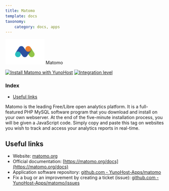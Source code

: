 ```yaml
---
title: Matomo
template: docs
taxonomy:
    category: docs, apps
---
```


<img src="/images/matomo_logo.png" height="80px" alt="Matomo's logo"> Matomo

[![Install Matomo with YunoHost](https://install-app.yunohost.org/install-with-yunohost.png)](https://install-app.yunohost.org/?app=matomo) [![Integration level](https://dash.yunohost.org/integration/matomo.svg)](https://dash.yunohost.org/appci/app/matomo)

### Index

- [Useful links](#useful-links)

Matomo is the leading Free/Libre open analytics platform. It is a full-featured PHP MySQL software program that you download and install on your own webserver. At the end of the five-minute installation process, you will be given a JavaScript code. Simply copy and paste this tag on websites you wish to track and access your analytics reports in real-time.

## Useful links

+ Website: [matomo.org](https://matomo.org)
+ Official documentation: [https://matomo.org/docs](https://matomo.org/docs)
+ Application software repository: [github.com - YunoHost-Apps/matomo](https://github.com/YunoHost-Apps/matomo_ynh)
+ Fix a bug or an improvement by creating a ticket (issue): [github.com - YunoHost-Apps/matomo/issues](https://github.com/YunoHost-Apps/matomo_ynh/issues)

